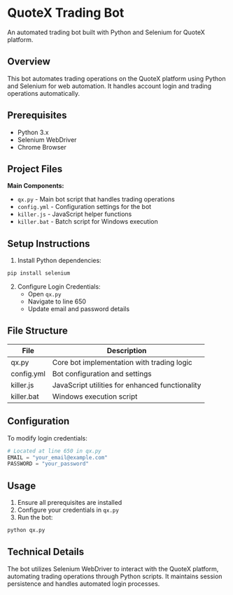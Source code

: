 # QuoteX Trading Bot

An automated trading bot built with Python and Selenium for QuoteX platform.

## Overview

This bot automates trading operations on the QuoteX platform using Python and Selenium for web automation. It handles account login and trading operations automatically.

## Prerequisites

- Python 3.x
- Selenium WebDriver
- Chrome Browser

## Project Files

**Main Components:**
- `qx.py` - Main bot script that handles trading operations
- `config.yml` - Configuration settings for the bot
- `killer.js` - JavaScript helper functions
- `killer.bat` - Batch script for Windows execution

## Setup Instructions

1. Install Python dependencies:
```bash
pip install selenium
```

2. Configure Login Credentials:
   - Open `qx.py`
   - Navigate to line 650
   - Update email and password details

## File Structure

| File | Description |
|------|-------------|
| qx.py | Core bot implementation with trading logic |
| config.yml | Bot configuration and settings |
| killer.js | JavaScript utilities for enhanced functionality |
| killer.bat | Windows execution script |

## Configuration

To modify login credentials:
```python
# Located at line 650 in qx.py
EMAIL = "your_email@example.com"
PASSWORD = "your_password"
```

## Usage

1. Ensure all prerequisites are installed
2. Configure your credentials in `qx.py`
3. Run the bot:
```bash
python qx.py
```

## Technical Details

The bot utilizes Selenium WebDriver to interact with the QuoteX platform, automating trading operations through Python scripts. It maintains session persistence and handles automated login processes.


